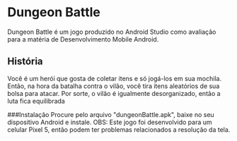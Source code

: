 # Dungeon Battle
Dungeon Battle é um jogo produzido no Android Studio como avaliação para a matéria de Desenvolvimento Mobile Android.

## História
Você é um herói que gosta de coletar itens e só jogá-los em sua mochila. Então, na hora da batalha contra o vilão, você tira itens aleatórios de sua bolsa para atacar.
Por sorte, o vilão é igualmente desorganizado, então a luta fica equilibrada

###Instalação
Procure pelo arquivo "dungeonBattle.apk", baixe no seu dispositivo Android e instale.
OBS: Este jogo foi desenvolvido para um celular Pixel 5, então podem ter problemas relacionados a resolução da tela.
